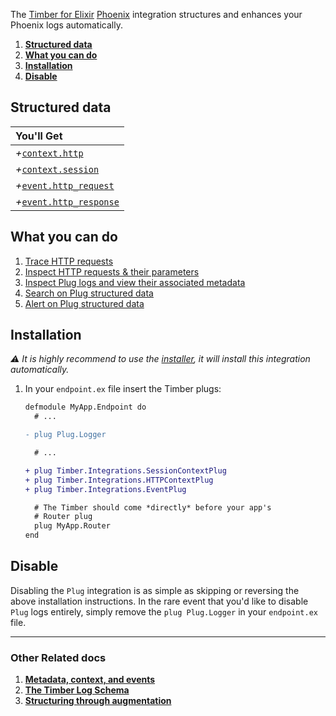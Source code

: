 The [Timber for Elixir](https://github.com/timberio/timber-ruby) [Phoenix](http://phoenixframework.org/) integration structures and enhances your Phoenix logs automatically.

1. [**Structured data**](#structured-data)
2. [**What you can do**](#what-you-can-do)
3. [**Installation**](#installation)
4. [**Disable**](#disable)


## Structured data

|You'll Get|
|:------|
|<i>+</i>[`context.http`](/concepts/log-event-json-schema/context/http-context)|
|<i>+</i>[`context.session`](/concepts/log-event-json-schema/context/http-context)|
|<i>+</i>[`event.http_request`](/concepts/log-event-json-schema/events/http-request-event)|
|<i>+</i>[`event.http_response`](/concepts/log-event-json-schema/events/http-response-event)|


## What you can do

1. [Trace HTTP requests](/app/console-log-viewer/trace-http-requests)
2. [Inspect HTTP requests & their parameters](/app/console-log-viewer/inspect-http-requests)
3. [Inspect Plug logs and view their associated metadata](/app/console-log-viewer/view-metadata-and-context)
4. [Search on Plug structured data](/app/console-log-viewer/searching)
5. [Alert on Plug structured data](/app/alerts)


## Installation

*⚠ It is highly recommend to use the [installer](/languages/elixir/installation), it will install this integration automatically.*

1. In your `endpoint.ex` file insert the Timber plugs:

   ```diff
   defmodule MyApp.Endpoint do
     # ...

   - plug Plug.Logger

     # ...

   + plug Timber.Integrations.SessionContextPlug
   + plug Timber.Integrations.HTTPContextPlug
   + plug Timber.Integrations.EventPlug

     # The Timber should come *directly* before your app's
     # Router plug
     plug MyApp.Router
   end
   ```

## Disable

Disabling the `Plug` integration is as simple as skipping or reversing the above installation instructions. In the rare event that you'd like to disable `Plug` logs entirely, simply remove the `plug Plug.Logger` in your `endpoint.ex` file.

---

### Other Related docs

1. [**Metadata, context, and events**](/concepts/metadata-context-and-events)
2. [**The Timber Log Schema**](/concepts/log-event-json-schema)
3. [**Structuring through augmentation**](/concepts/structuring-through-augmentation)
